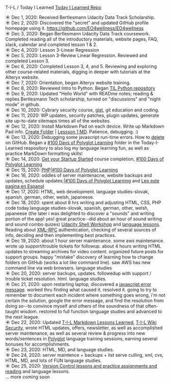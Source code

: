 T-I-L / Today I Learned 
[Today I Learned Repo](https://github.com/EO4wellness/T-I-L)

:sunny: Dec 1, 2020: Received Bertlesmann Udacity Data Track Scholarship.<br>
:sunny: Dec 2, 2020: Discovered the "secret" and updated GitHub profile homepage using it. https://github.com/EO4wellness/EO4wellness<br>
:sunny: Dec 3, 2020: Began Bertlesmann Udacity Data Track coursework. Completed reading all of the introductory materials, website pages, FAQ, slack, calendar and completed lesson 1 & 2.<br>
:sunny: Dec 4, 2020: Lesson 3-Linear Regression<br>
:sunny: Dec 5, 2020: Lesson 3-Review Linear Regression. Reviewed and completed Lesson 3.<br>
:sunny: Dec 6, 2020: Completed Lesson 3, 4, and 5. Reviewing and exploring other course-related materials, digging in deeper with tutorials at the Alteryx website.<br>
:sunny: Dec 7, 2020: Orientation, began Alteryx website training.<br>
:sunny: Dec 8, 2020: Reviewed Intro to Python.  Began [TIL Python repository](https://github.com/EO4wellness/T-I-L/tree/main/python)<br>
:sunny: Dec 9, 2020: Updated "Hello World" with READme notes; reading & replies Bertlesmann Tech scholarship, turned on "discussions" and "night mode" in github.<br> 
:sunny: Dec 10, 2020: Cybrary security course, [gist](https://github.com/EO4wellness/leary-leerie/blob/master/gist.md), git education and coding. <br> 
:sunny: Dec 11, 2020: WP updates, security patches, plugin updates, generate site up-to-date sitemaps times all of the websites. <br>
:sunny: Dec 12, 2020: Install Markdown Pad on each device. Write up Markdown Pad info. [Create Folder](https://github.com/EO4wellness/T-I-L/tree/main/markdown) | [Lessson 1 MD](https://www.markdowntutorial.com/lesson/1/). Patience, debugging.  :) <br>
:sunny: Dec 13, 2020: Debugging some javascript run-time errors.  How to [delete](https://github.com/EO4wellness/T-I-L/wiki/GitHub-Delete) on GitHub. Began a [#100 Days of Polyglot Learning](https://github.com/EO4wellness/T-I-L/tree/main/polyglot) folder in the Today-I-Learned respository to also log my language learning fun, as well as practice MarkDown formatting skills! <br>
:sunny: Dec 14, 2020: [Get your Startup Started](https://github.com/EO4wellness/leary-leerie/tree/master/Get-Your-Start-Up-Started) course completion, [#100 Days of Polyglot Learning](https://github.com/EO4wellness/T-I-L/tree/main/polyglot) <br>
:sunny: Dec 15, 2020: [PHP](https://www.sololearn.com/learning/1059)|[#100 Days of Polyglot Learning](https://github.com/EO4wellness/T-I-L/tree/main/polyglot) <br>
:sunny: Dec 16, 2020: oddles of server maintenacne, website backups and updates, schedule updates;|[#100 Days of Polyglot Learning](https://github.com/EO4wellness/T-I-L/tree/main/polyglot) and [Leo este pagina en Espanol](https://andradelucas.medium.com/14-reposit%C3%B3rios-excelentes-do-github-para-ajudar-na-sua-carreira-52b0184b7fab) <br>
:sunny: Dec 17, 2020: HTML, web development. language studies-slovak, spanish, german, other, welsh, japaneese.<br>
:sunny: Dec 18, 2020: spent about 8 hrs writing and adjusting HTML, CSS, PHP code today.language studies-slovak, spanish, german, other, welsh, japaneese (the later i was delighted to discover a "sounds" and writing portion of the app!  yes!  great practice--did about an hour of sound writing and sound combo quizes)  [Udacity Shell Workshop](https://github.com/EO4wellness/leary-leerie/blob/master/shell-workshop.md) and [language lessons](https://github.com/EO4wellness/T-I-L/tree/main/polyglot). Reading about [XML-RPC](https://github.com/EO4wellness/T-I-L/blob/main/Reading.md) authentication, checking of several sources of info, deciding and then implementing best practices. <br>
:sunny: Dec 19, 2020: about 1 hour server maintenance.  some aws maintenance.  wrote up support/trouble tickets for followup. about 4 hours writing HTML updates to streaming archives for video content. organized future posts for support groups. happy "mistake" discovery of learning how to change folders on GitHub (works a lot like command line). saw AWS has new command line via web browsers.  language studies <br>
:sunny: Dec 20, 2020: server backups, updates. followedup with support / trouble ticket resolution. html. language studies. <br>
:sunny: Dec 21, 2020: upon restarting laptop, discovered a [javascript error message](https://github.com/EO4wellness/T-I-L/wiki/Error-Messages). worked thru finding what caused it. resolved it. going to try to remember to document each incident where something goes wrong, i'm not certain the solution, google the error message, and find the resolution from doing so--to convince myself and others of the soundness of that often-taught wisdom. restored to full function language studies and advanced to the next league. <br>
:sunny: Dec 22, 2020: Updated [T-I-L Markdown Lessons Learned](https://github.com/EO4wellness/T-I-L/tree/main/markdown), [T-I-L Wiki Security](https://github.com/EO4wellness/T-I-L/wiki/Security), wrote HTML updates, offers, newsletter, as well as accomplished server maintenance, as well as several review & progress into new words/sentences in [Polyglot](https://github.com/EO4wellness/T-I-L/tree/main/polyglot) language training sessions, earning several bonuses for accomplishments.<br>
:sunny: Dec 23, 2020: HTML, MD, and language studies.<br>
:sunny: Dec 24, 2020: server maintence + backups + list serve culling, xml, cvs, HTML, MD, and lots of FUN language studies.<br>
:sunny: Dec 25, 2020: [Version Control lessons and practice assignments and reading](https://github.com/EO4wellness/leary-leerie/blob/master/git-repo.md) and language lessons.<br>
... more coming soon<br>

